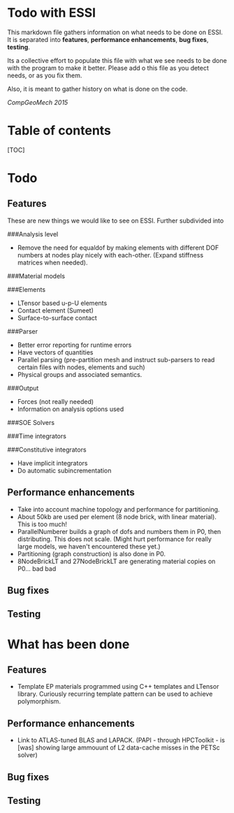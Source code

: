 Todo with ESSI
==============

This markdown file gathers information on what needs to be done on ESSI. It is separated
into **features**, **performance enhancements**, **bug fixes**, **testing**.


Its a collective effort to populate this file with what we see needs to be done
with the program to make it better.  Please add o this file as you detect needs, or as
you fix them.

Also, it is meant to gather history on what is done on the code.

*CompGeoMech 2015*


Table of contents
=================

[TOC]



Todo
=======


Features
---------

These are new things we would like to see on ESSI. Further subdivided into


###Analysis level

* Remove the need for equaldof by making elements with different DOF numbers at nodes
play nicely with each-other.  (Expand stiffness matrices when needed).


###Material models



###Elements

* LTensor based u-p-U elements
* Contact element (Sumeet)
* Surface-to-surface contact 

###Parser

* Better error reporting for runtime errors
* Have vectors of quantities
* Parallel parsing (pre-partition mesh and instruct sub-parsers to read certain files with nodes, elements and such)
* Physical groups and associated semantics. 

###Output

* Forces (not really needed)
* Information on analysis options used

###SOE Solvers


###Time integrators


###Constitutive integrators

* Have implicit integrators
* Do automatic subincrementation


Performance enhancements
------------------------

* Take into account machine topology and performance for partitioning.
* About 50kb are used per element (8 node brick, with linear material). This is too much!
* ParallelNumberer builds a graph of dofs and numbers them in P0, then distributing. This does not scale. (Might hurt performance for really large models, we haven't encountered these yet.)
* Partitioning (graph construction) is also done in P0. 
* 8NodeBrickLT and 27NodeBrickLT are generating material copies on P0... bad bad

Bug fixes
---------



Testing
-------









What has been done
=============================



Features
---------

* Template EP materials programmed using C++ templates and LTensor library. Curiously recurring template pattern can be used to achieve polymorphism.

Performance enhancements
------------------------

* Link to ATLAS-tuned BLAS and LAPACK. (PAPI - through HPCToolkit - is [was] showing large ammouunt of L2 data-cache misses in the PETSc solver)



Bug fixes
---------



Testing
-------

